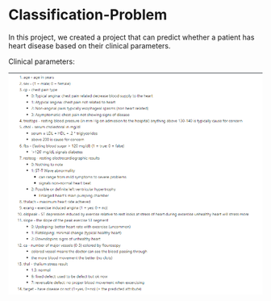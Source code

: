 # Classification-Problem

In this project, we created a project that can predict whether a patient has heart disease based on their clinical parameters. 

Clinical parameters:

<img src="parameters.png" alt="parameters">
